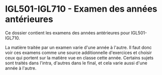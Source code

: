 # IGL501-IGL710 - Examen des années antérieures

Ce dossier contient les examens des années antérieures pour IGL501-IGL710.

La matière traitée par un examen varie d'une année à l'autre.  Il faut donc voir ces examens comme une source additionnelle d'exercices et choisir ceux qui portent sur la matière vue en classe cette année.  Certains sujets sont traités dans l'intra, d'autres dans le final, et cela varie aussi d'une année à l'autre.
